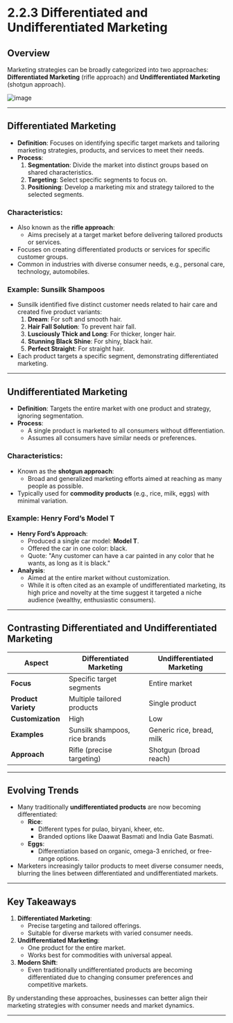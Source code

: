 # 2.2.3 Differentiated and Undifferentiated Marketing

## Overview
Marketing strategies can be broadly categorized into two approaches: **Differentiated Marketing** (rifle approach) and **Undifferentiated Marketing** (shotgun approach).

![image](https://github.com/user-attachments/assets/6d26f5a7-18a7-4155-9000-13bfa02da9cf)

---

## Differentiated Marketing
- **Definition**: Focuses on identifying specific target markets and tailoring marketing strategies, products, and services to meet their needs.
- **Process**:
  1. **Segmentation**: Divide the market into distinct groups based on shared characteristics.
  2. **Targeting**: Select specific segments to focus on.
  3. **Positioning**: Develop a marketing mix and strategy tailored to the selected segments.

### Characteristics:
- Also known as the **rifle approach**:
  - Aims precisely at a target market before delivering tailored products or services.
- Focuses on creating differentiated products or services for specific customer groups.
- Common in industries with diverse consumer needs, e.g., personal care, technology, automobiles.

### Example: Sunsilk Shampoos
- Sunsilk identified five distinct customer needs related to hair care and created five product variants:
  1. **Dream**: For soft and smooth hair.
  2. **Hair Fall Solution**: To prevent hair fall.
  3. **Lusciously Thick and Long**: For thicker, longer hair.
  4. **Stunning Black Shine**: For shiny, black hair.
  5. **Perfect Straight**: For straight hair.
- Each product targets a specific segment, demonstrating differentiated marketing.

---

## Undifferentiated Marketing
- **Definition**: Targets the entire market with one product and strategy, ignoring segmentation.
- **Process**:
  - A single product is marketed to all consumers without differentiation.
  - Assumes all consumers have similar needs or preferences.

### Characteristics:
- Known as the **shotgun approach**:
  - Broad and generalized marketing efforts aimed at reaching as many people as possible.
- Typically used for **commodity products** (e.g., rice, milk, eggs) with minimal variation.

### Example: Henry Ford’s Model T
- **Henry Ford’s Approach**:
  - Produced a single car model: **Model T**.
  - Offered the car in one color: black.
  - Quote: "Any customer can have a car painted in any color that he wants, as long as it is black."
- **Analysis**:
  - Aimed at the entire market without customization.
  - While it is often cited as an example of undifferentiated marketing, its high price and novelty at the time suggest it targeted a niche audience (wealthy, enthusiastic consumers).

---

## Contrasting Differentiated and Undifferentiated Marketing

| **Aspect**             | **Differentiated Marketing**     | **Undifferentiated Marketing**       |
|------------------------|----------------------------------|-------------------------------------|
| **Focus**              | Specific target segments        | Entire market                      |
| **Product Variety**    | Multiple tailored products      | Single product                     |
| **Customization**      | High                            | Low                                 |
| **Examples**           | Sunsilk shampoos, rice brands   | Generic rice, bread, milk          |
| **Approach**           | Rifle (precise targeting)       | Shotgun (broad reach)              |

---

## Evolving Trends
- Many traditionally **undifferentiated products** are now becoming differentiated:
  - **Rice**:
    - Different types for pulao, biryani, kheer, etc.
    - Branded options like Daawat Basmati and India Gate Basmati.
  - **Eggs**:
    - Differentiation based on organic, omega-3 enriched, or free-range options.
- Marketers increasingly tailor products to meet diverse consumer needs, blurring the lines between differentiated and undifferentiated markets.

---

## Key Takeaways
1. **Differentiated Marketing**:
   - Precise targeting and tailored offerings.
   - Suitable for diverse markets with varied consumer needs.
2. **Undifferentiated Marketing**:
   - One product for the entire market.
   - Works best for commodities with universal appeal.
3. **Modern Shift**:
   - Even traditionally undifferentiated products are becoming differentiated due to changing consumer preferences and competitive markets.

By understanding these approaches, businesses can better align their marketing strategies with consumer needs and market dynamics.

---

